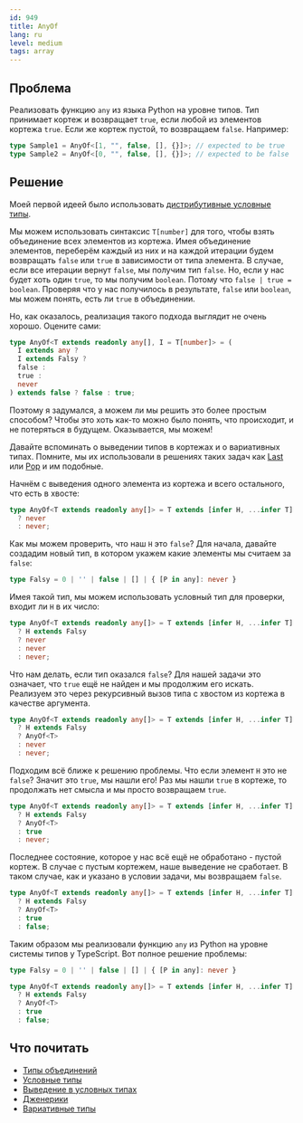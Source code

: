 ```yaml
---
id: 949
title: AnyOf
lang: ru
level: medium
tags: array
---
```


## Проблема

Реализовать функцию `any` из языка Python на уровне типов.
Тип принимает кортеж и возвращает `true`, если любой из элементов кортежа `true`.
Если же кортеж пустой, то возвращаем `false`.
Например:

```typescript
type Sample1 = AnyOf<[1, "", false, [], {}]>; // expected to be true
type Sample2 = AnyOf<[0, "", false, [], {}]>; // expected to be false
```

## Решение

Моей первой идеей было использовать [дистрибутивные условные типы](https://www.typescriptlang.org/docs/handbook/2/conditional-types.html#distributive-conditional-types).

Мы можем использовать синтаксис `T[number]` для того, чтобы взять объединение всех элементов из кортежа.
Имея объединение элементов, переберём каждый из них и на каждой итерации будем возвращать `false` или `true` в зависимости от типа элемента.
В случае, если все итерации вернут `false`, мы получим тип `false`.
Но, если у нас будет хоть один `true`, то мы получим `boolean`.
Потому что `false | true = boolean`.
Проверяя что у нас получилось в результате, `false` или `boolean`, мы можем понять, есть ли `true` в объединении.

Но, как оказалось, реализация такого подхода выглядит не очень хорошо.
Оцените сами:

```typescript
type AnyOf<T extends readonly any[], I = T[number]> = (
  I extends any ?
  I extends Falsy ?
  false :
  true :
  never
) extends false ? false : true;
```

Поэтому я задумался, а можем ли мы решить это более простым способом?
Чтобы это хоть как-то можно было понять, что происходит, и не потеряться в будущем.
Оказывается, мы можем!

Давайте вспоминать о выведении типов в кортежах и о вариативных типах.
Помните, мы их использовали в решениях таких задач как [Last](./medium-last.md) или [Pop](./medium-pop.md) и им подобные.

Начнём с выведения одного элемента из кортежа и всего остального, что есть в хвосте:

```typescript
type AnyOf<T extends readonly any[]> = T extends [infer H, ...infer T]
  ? never
  : never;
```

Как мы можем проверить, что наш `H` это `false`?
Для начала, давайте создадим новый тип, в котором укажем какие элементы мы считаем за `false`:

```typescript
type Falsy = 0 | '' | false | [] | { [P in any]: never }
```

Имея такой тип, мы можем использовать условный тип для проверки, входит ли `H` в их число:

```typescript
type AnyOf<T extends readonly any[]> = T extends [infer H, ...infer T]
  ? H extends Falsy
  ? never
  : never
  : never;
```

Что нам делать, если тип оказался `false`?
Для нашей задачи это означает, что `true` ещё не найден и мы продолжим его искать.
Реализуем это через рекурсивный вызов типа с хвостом из кортежа в качестве аргумента.

```typescript
type AnyOf<T extends readonly any[]> = T extends [infer H, ...infer T]
  ? H extends Falsy
  ? AnyOf<T>
  : never
  : never;
```

Подходим всё ближе к решению проблемы.
Что если элемент `H` это не `false`?
Значит это `true`, мы нашли его!
Раз мы нашли `true` в кортеже, то продолжать нет смысла и мы просто возвращаем `true`.

```typescript
type AnyOf<T extends readonly any[]> = T extends [infer H, ...infer T]
  ? H extends Falsy
  ? AnyOf<T>
  : true
  : never;
```

Последнее состояние, которое у нас всё ещё не обработано - пустой кортеж.
В случае с пустым кортежем, наше выведение не сработает.
В таком случае, как и указано в условии задачи, мы возвращаем `false`.

```typescript
type AnyOf<T extends readonly any[]> = T extends [infer H, ...infer T]
  ? H extends Falsy
  ? AnyOf<T>
  : true
  : false;
```

Таким образом мы реализовали функцию `any` из Python на уровне системы типов у TypeScript.
Вот полное решение проблемы:

```typescript
type Falsy = 0 | '' | false | [] | { [P in any]: never }

type AnyOf<T extends readonly any[]> = T extends [infer H, ...infer T]
  ? H extends Falsy
  ? AnyOf<T>
  : true
  : false;
```

## Что почитать

- [Типы объединений](https://www.typescriptlang.org/docs/handbook/2/everyday-types.html#union-types)
- [Условные типы](https://www.typescriptlang.org/docs/handbook/2/conditional-types.html)
- [Выведение в условных типах](https://www.typescriptlang.org/docs/handbook/2/conditional-types.html#inferring-within-conditional-types)
- [Дженерики](https://www.typescriptlang.org/docs/handbook/2/generics.html)
- [Вариативные типы](https://www.typescriptlang.org/docs/handbook/release-notes/typescript-4-0.html#variadic-tuple-types)

